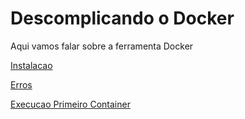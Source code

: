 # Descomplicando o Docker

Aqui vamos falar sobre a ferramenta Docker

[Instalacao](documentacao-comandos-instalacao-erro/instalacao.md) 

[Erros](documentacao-comandos-instalacao-erro/erros.md)

[Execucao Primeiro Container](documentacao-comandos-instalacao-erro/execucao-primeiro-container.md)
